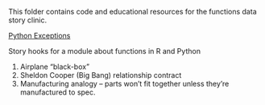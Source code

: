 This folder contains code and educational resources for the functions data story clinic.

[Python Exceptions](https://realpython.com/python-exceptions/)

Story hooks for a module about functions in R and Python
1. Airplane “black-box”
2. Sheldon Cooper (Big Bang) relationship contract
3. Manufacturing analogy – parts won’t fit together unless they’re manufactured to spec.

